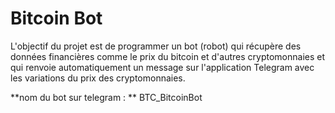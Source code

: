 # Bitcoin Bot
 
L'objectif du projet est de programmer un bot (robot) qui récupère des données financières comme le prix du bitcoin et d'autres cryptomonnaies et qui renvoie automatiquement un message sur l'application Telegram avec les variations du prix des cryptomonnaies.

**nom du bot sur telegram : ** BTC_BitcoinBot

